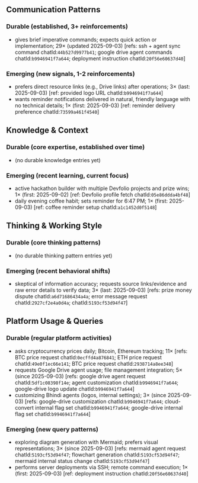 ## Communication Patterns
### Durable (established, 3+ reinforcements)
- gives brief imperative commands; expects quick action or implementation; 29× (updated 2025-09-03) [refs: ssh + agent sync command chatId:`44b527d9977b41`; google drive agent commands chatId:`b9946941f7a644`; deployment instruction chatId:`20f56e60637d40`]

### Emerging (new signals, 1-2 reinforcements)
- prefers direct resource links (e.g., Drive links) after operations; 3× (last: 2025-09-03) [ref: provided logo URL chatId:`b9946941f7a644`]
- wants reminder notifications delivered in natural, friendly language with no technical details; 1× (first: 2025-09-03) [ref: reminder delivery preference chatId:`73599a461f4540`]

## Knowledge & Context
### Durable (core expertise, established over time)
- (no durable knowledge entries yet)

### Emerging (recent learning, current focus)
- active hackathon builder with multiple Devfolio projects and prize wins; 1× (first: 2025-09-02) [ref: Devfolio profile fetch chatId:`05e86ddda4bf48`]
- daily evening coffee habit; sets reminder for 6:47 PM; 1× (first: 2025-09-03) [ref: coffee reminder setup chatId:`a1c1452d0f5148`]

## Thinking & Working Style
### Durable (core thinking patterns)
- (no durable thinking pattern entries yet)

### Emerging (recent behavioral shifts)
- skeptical of information accuracy; requests source links/evidence and raw error details to verify data; 3× (last: 2025-09-03) [refs: prize money dispute chatId:`a6d71686434a4a`; error message request chatId:`2927cf2e4a0d4a`; chatId:`5193cf53d94f47`]

## Platform Usage & Queries
### Durable (regular platform activities)
- asks cryptocurrency prices daily; Bitcoin, Ethereum tracking; 11× [refs: BTC price request chatId:`0ecffd4a876841`; ETH price request chatId:`49e0f1ec66e141`; BTC price request chatId:`2938714a8ee348`]
- requests Google Drive agent usage; file management integration; 5× (since 2025-09-03) [refs: google drive agent request chatId:`5df1c08398f14e`; agent customization chatId:`b9946941f7a644`; google-drive logo update chatId:`b9946941f7a644`]
- customizing Bhindi agents (logos, internal settings); 3× (since 2025-09-03) [refs: google-drive customization chatId:`b9946941f7a644`; cloud-convert internal flag set chatId:`b9946941f7a644`; google-drive internal flag set chatId:`b9946941f7a644`]

### Emerging (new query patterns)
- exploring diagram generation with Mermaid; prefers visual representations; 3× (since 2025-09-03) [refs: mermaid agent request chatId:`5193cf53d94f47`; flowchart generation chatId:`5193cf53d94f47`; mermaid internal status change chatId:`5193cf53d94f47`]
- performs server deployments via SSH; remote command execution; 1× (first: 2025-09-03) [ref: deployment instruction chatId:`20f56e60637d40`]